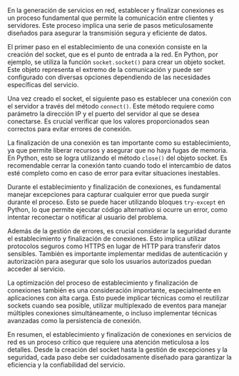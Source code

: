 En la generación de servicios en red, establecer y finalizar conexiones es un proceso fundamental que permite la comunicación entre clientes y servidores. Este proceso implica una serie de pasos meticulosamente diseñados para asegurar la transmisión segura y eficiente de datos.

El primer paso en el establecimiento de una conexión consiste en la creación del socket, que es el punto de entrada a la red. En Python, por ejemplo, se utiliza la función `socket.socket()` para crear un objeto socket. Este objeto representa el extremo de la comunicación y puede ser configurado con diversas opciones dependiendo de las necesidades específicas del servicio.

Una vez creado el socket, el siguiente paso es establecer una conexión con el servidor a través del método `connect()`. Este método requiere como parámetro la dirección IP y el puerto del servidor al que se desea conectarse. Es crucial verificar que los valores proporcionados sean correctos para evitar errores de conexión.

La finalización de una conexión es tan importante como su establecimiento, ya que permite liberar recursos y asegurar que no haya fugas de memoria. En Python, esto se logra utilizando el método `close()` del objeto socket. Es recomendable cerrar la conexión tanto cuando todo el intercambio de datos esté completo como en caso de error para evitar situaciones inestables.

Durante el establecimiento y finalización de conexiones, es fundamental manejar excepciones para capturar cualquier error que pueda surgir durante el proceso. Esto se puede hacer utilizando bloques `try-except` en Python, lo que permite ejecutar código alternativo si ocurre un error, como intentar reconectar o notificar al usuario del problema.

Además de la gestión de errores, es crucial considerar la seguridad durante el establecimiento y finalización de conexiones. Esto implica utilizar protocolos seguros como HTTPS en lugar de HTTP para transferir datos sensibles. También es importante implementar medidas de autenticación y autorización para asegurar que solo los usuarios autorizados puedan acceder al servicio.

La optimización del proceso de establecimiento y finalización de conexiones también es una consideración importante, especialmente en aplicaciones con alta carga. Esto puede implicar técnicas como el reutilizar sockets cuando sea posible, utilizar multiplexado de eventos para manejar múltiples conexiones simultáneamente, o incluso implementar técnicas avanzadas como la persistencia de conexión.

En resumen, el establecimiento y finalización de conexiones en servicios de red es un proceso crítico que requiere una atención meticulosa a los detalles. Desde la creación del socket hasta la gestión de excepciones y la seguridad, cada paso debe ser cuidadosamente diseñado para garantizar la eficiencia y la confiabilidad del servicio.

